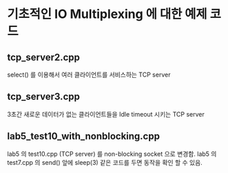 # 기초적인 IO Multiplexing 에 대한 예제 코드

## tcp_server2.cpp

select() 를 이용해서 여러 클라이언트를 서비스하는 TCP server

## tcp_server3.cpp

3초간 새로운 데이터가 없는 클라이언트들을 Idle timeout 시키는 TCP server

## lab5_test10_with_nonblocking.cpp

lab5 의 test10.cpp (TCP server) 를 non-blocking socket 으로 변경함.
lab5 의 test7.cpp 의 send() 앞에 sleep(3) 같은 코드를 두면 동작을 확인 할 수 있음.
